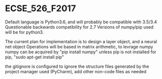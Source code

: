 # ECSE_526_F2017

Default language is Python3.6, and will probably be compatible with 3.5/3.4
Questionable backwards compatibility for 2.7
Versions of numpy/pip used will be for python3.

The current plan for implementation is to design a layer object, and a neural net object
Operations will be based in matrix arithmetic, to levrage numpy
numpy can be acquired by "pip install numpy" unless pip is not installed
for pip, "sudo apt-get install pip"

the gitignore is configured to ignore the structure files generated by the project manager used (PyCharm), add other non-code files as needed
